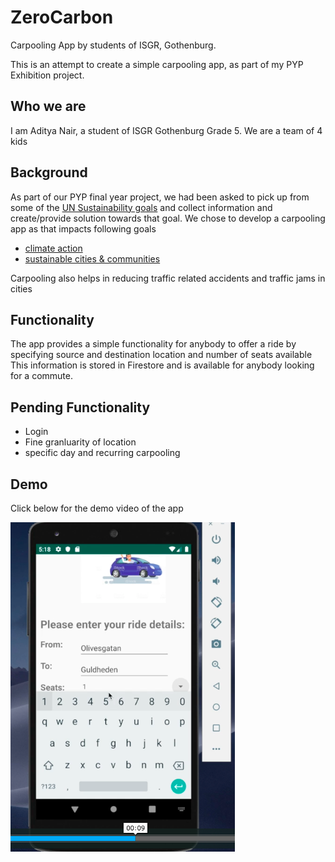 # ZeroCarbon
Carpooling App by students of ISGR, Gothenburg.

This is an attempt to create a simple carpooling app, as part of my PYP Exhibition project.

## Who we are
I am Aditya Nair, a student of ISGR Gothenburg Grade 5. We are a team of 4 kids


## Background
As part of our PYP final year project, we had been asked to pick up from some of the [UN Sustainability goals](https://www.un.org/sustainabledevelopment/sustainable-development-goals/)
and collect information and create/provide solution towards that goal.
We chose to develop a carpooling app as that impacts following goals
* [climate action](https://www.un.org/sustainabledevelopment/climate-change/) 
* [sustainable cities & communities](https://www.un.org/sustainabledevelopment/cities/)

Carpooling also helps in reducing traffic related accidents and traffic jams in cities

## Functionality
The app provides a simple functionality for anybody to offer a ride by specifying source and destination location and number of seats available
This information is stored in Firestore and is available for anybody looking for a commute.


## Pending Functionality
* Login
* Fine granluarity of location
* specific day and recurring carpooling

## Demo
Click below for the demo video of the app

[![](https://raw.githubusercontent.com/Aditya369nair/zerocarbon/master/imgs/demo_thumbnail.png)](https://player.vimeo.com/video/338737061)

